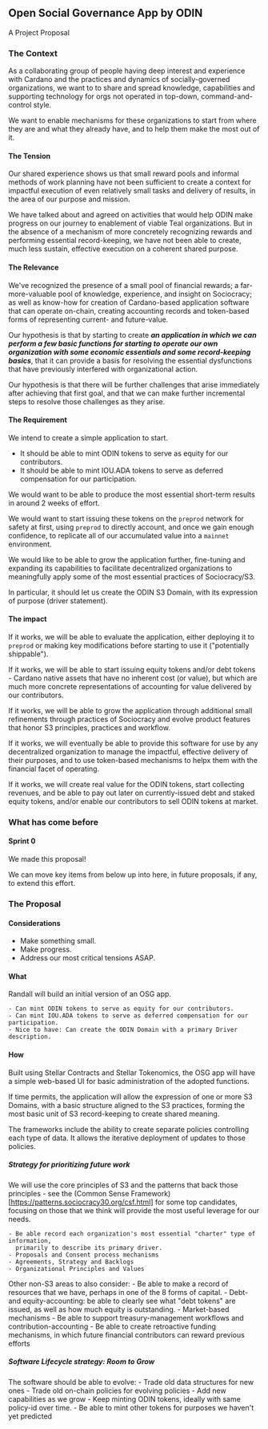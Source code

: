 ## Open Social Governance App by ODIN

A Project Proposal

### The Context

As a collaborating group of people having deep interest and experience with Cardano 
and the practices and dynamics of socially-governed organizations, we want to to share 
and spread knowledge, capabilities and supporting technology for orgs not operated 
in top-down, command-and-control style.  

We want to enable mechanisms for these organizations to start from where they are and 
what they already have, and to help them make the most out of it.

#### The Tension

Our shared experience shows us that small reward pools and informal methods of work 
planning have not been sufficient to create a context for impactful execution of even 
relatively small tasks and delivery of results, in the area of our purpose and mission.

We have talked about and agreed on activities that would help ODIN make progress on our 
journey to enablement of viable Teal organizations.  But in the absence of a mechanism 
of more concretely recognizing rewards and performing essential record-keeping, we have 
not been able to create, much less sustain, effective execution on a coherent shared purpose.

#### The Relevance

We've recognized the presence of a small pool of financial rewards; a far-more-valuable 
pool of knowledge, experience, and insight on Sociocracy; as well as know-how for creation 
of Cardano-based application software that can operate on-chain, creating accounting records 
and token-based forms of representing current- and future-value.

Our hypothesis is that by starting to create ***an application in which we can perform 
a few basic functions for starting to operate our own organization with some economic 
essentials and some record-keeping basics***, that it can provide a basis for resolving 
the essential dysfunctions that have previously interfered with organizational action.

Our hypothesis is that there will be further challenges that arise immediately after 
achieving that first goal, and that we can make further incremental steps to resolve 
those challenges as they arise.

#### The Requirement

We intend to create a simple application to start.

 - It should be able to mint ODIN tokens to serve as equity for our contributors.
 - It should be able to mint IOU.ADA tokens to serve as deferred compensation for 
   our participation.

We would want to be able to produce the most essential short-term results in around 
2 weeks of effort.

We would want to start issuing these tokens on the `preprod` network for safety at 
first, using `preprod` to directly account, and once we gain enough confidence, to 
replicate all of our accumulated value into a `mainnet` environment.

We would like to be able to grow the application further, fine-tuning and expanding its 
capabilities to facilitate decentralized organizations to meaningfully apply some of 
the most essential practices of Sociocracy/S3.

In particular, it should let us create the ODIN S3 Domain, with its expression of 
purpose (driver statement).

#### The impact

If it works, we will be able to evaluate the application, either deploying it to `preprod` 
or making key modifications before starting to use it ("potentially shippable").

If it works, we will be able to start issuing equity tokens and/or debt tokens - Cardano 
native assets that have no inherent cost (or value), but which are much more concrete 
representations of accounting for value delivered by our contributors.

If it works, we will be able to grow the application through additional small refinements 
through practices of Sociocracy and evolve product features that honor S3 principles, 
practices and workflow.

If it works, we will eventually be able to provide this software for use by any 
decentralized organization to manage the impactful, effective delivery of their purposes, 
and to use token-based mechanisms to helpx them with the financial facet of operating.

If it works, we will create real value for the ODIN tokens, start collecting revenues, 
and be able to pay out later on currently-issued debt and staked equity tokens, and/or 
enable our contributors to sell ODIN tokens at market.

### What has come before

#### Sprint 0

We made this proposal!

We can move key items from below up into here, in future proposals, if any, to extend this effort.

### The Proposal

#### Considerations

 - Make something small.
 - Make progress.
 - Address our most critical tensions ASAP.

#### What

Randall will build an initial version of an OSG app.

    - Can mint ODIN tokens to serve as equity for our contributors.
    - Can mint IOU.ADA tokens to serve as deferred compensation for our participation.
    - Nice to have: Can create the ODIN Domain with a primary Driver description.

#### How

Built using Stellar Contracts and Stellar Tokenomics, the OSG app will have a simple web-based 
UI for basic administration of the adopted functions.

If time permits, the application will allow the expression of one or more S3 Domains, with 
a basic structure aligned to the S3 practices, forming the most basic unit of S3 record-keeping 
to create shared meaning.

The frameworks include the ability to create separate policies controlling each type of 
data.  It allows the iterative deployment of updates to those policies.

##### Strategy for prioritizing future work 

We will use the core principles of S3 and the patterns that back those principles - see the 
(Common Sense Framework)[https://patterns.sociocracy30.org/csf.html] for some top candidates, 
focusing on those that we think will provide the most useful leverage for our needs. 

    - Be able record each organization's most essential "charter" type of information, 
      primarily to describe its primary driver.
    - Proposals and Consent process mechanisms
    - Agreements, Strategy and Backlogs
    - Organizational Principles and Values

Other non-S3 areas to also consider:
    - Be able to make a record of resources that we have, perhaps in one of the 8 forms of capital.
    - Debt- and equity-accounting: be able to clearly see what "debt tokens" are issued, as well 
      as how much equity is outstanding.
    - Market-based mechanisms 
    - Be able to support treasury-management workflows and contribution-accounting
    - Be able to create retroactive funding mechanisms, in which future financial contributors can 
      reward previous efforts

#####  Software Lifecycle strategy: Room to Grow

The software should be able to evolve:
    - Trade old data structures for new ones
    - Trade old on-chain policies for evolving policies
    - Add new capabilities as we grow 
    - Keep minting ODIN tokens, ideally with same policy-id over time.
    - Be able to mint other tokens for purposes we haven't yet predicted

